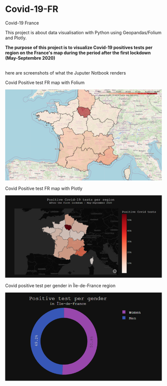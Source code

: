 # Covid-19-FR
 Covid-19 France

This project is about data visualisation with Python using Geopandas/Folium and Plotly.

**The purpose of this project is to visualize Covid-19 positives tests per region on the France's map during the period after the first lockdown (May-Septembre 2020)**

<br>
here are screenshots of what the Juputer Notbook renders

Covid Positive test FR map with Folium

![map with Folium](covid_fr_map_folium.png)

Covid Positive test FR map with Plotly

![map with plotly](covid_fr_map_plolty.png)

Covid positive test per gender in Île-de-France region

![pie chart for one region](pie_chart_IDF_reg.png)
